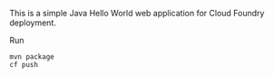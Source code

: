 This is a simple Java Hello World web application for Cloud Foundry deployment.  
 
Run

```plain
mvn package
cf push
```

